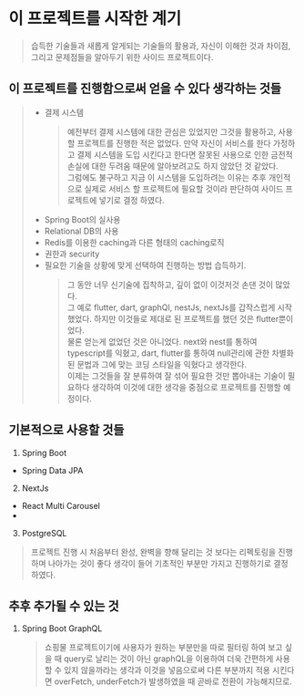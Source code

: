 # 이 프로젝트를 시작한 계기

> 습득한 기술들과 새롭게 알게되는 기술들의 활용과, 자신이 이해한 것과 차이점, 그리고 문제점들을 알아두기 위한 사이드 프로젝트이다.
> <br />

## 이 프로젝트를 진행함으로써 얻을 수 있다 생각하는 것들

> - 결제 시스템
>   > 예전부터 결제 시스템에 대한 관심은 있었지만 그것을 활용하고, 사용할 프로젝트를 진행한 적은 없었다. 만약 자신이 서비스를 한다 가정하고 결제 시스템을 도입 시킨다고 한다면 잘못된 사용으로 인한 금전적 손실에 대한 두려움 때문에 알아보려고도 하지 않았던 것 같았다.<br />
>   > 그럼에도 불구하고 지금 이 시스템을 도입하려는 이유는 추후 개인적으로 실제로 서비스 할 프로젝트에 필요할 것이라 판단하여 사이드 프로젝트에 넣기로 결정 하였다.
> - Spring Boot의 실사용
> - Relational DB의 사용
> - Redis를 이용한 caching과 다른 형태의 caching로직
> - 권한과 security
> - 필요한 기술을 상황에 맞게 선택하여 진행하는 방법 습득하기.
>   > 그 동안 너무 신기술에 집착하고, 깊이 없이 이것저것 손댄 것이 많았다.<br />
>   > 그 예로 flutter, dart, graphQl, nestJs, nextJs를 갑작스럽게 시작했었다. 하지만 이것들로 제대로 된 프로젝트를 했던 것은 flutter뿐이었다. <br />
>   > 물론 얻는게 없었던 것은 아니었다. next와 nest를 통하여 typescript를 익혔고, dart, flutter를 통하여 null관리에 관한 차별화 된 문법과 그에 맞는 코딩 스타일을 익혔다고 생각한다. <br />
>   > 이제는 그것들을 잘 분류하여 잘 섞어 필요한 것만 뽑아내는 기술이 필요하다 생각하여 이것에 대한 생각을 중점으로 프로젝트를 진행할 예정이다.

## 기본적으로 사용할 것들

1. Spring Boot

- Spring Data JPA

2. NextJs

- React Multi Carousel
-

3. PostgreSQL

> 프로젝트 진행 시 처음부터 완성, 완벽을 향해 달리는 것 보다는 리펙토링을 진행하며 나아가는 것이 좋다 생각이 들어 기초적인 부분만 가지고 진행하기로 결정하였다.

## 추후 추가될 수 있는 것

1. Spring Boot GraphQL
   > 쇼핑물 프로젝트이기에 사용자가 원하는 부분만을 따로 필터링 하여 보고 싶을 때 query로 날리는 것이 아닌 graphQL을 이용하여 더욱 간편하게 사용할 수 있지 않을까라는 생각과 이것을 넣음으로써 다른 부분까지 적용 시킨다면 overFetch, underFetch가 발생하였을 때 곧바로 전환이 가능해지므로.
